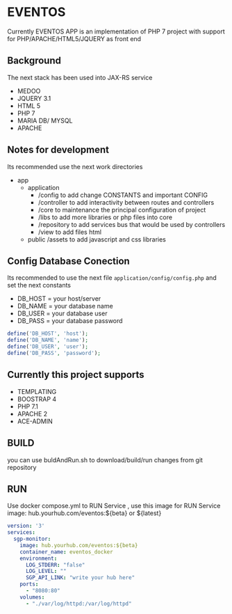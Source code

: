 # EVENTOS 

Currently EVENTOS APP is an implementation of PHP 7 project with support for PHP/APACHE/HTML5/JQUERY as front end


## Background
The next stack has been used into JAX-RS service 

- MEDOO
- JQUERY 3.1
- HTML 5
- PHP 7
- MARIA DB/ MYSQL
- APACHE

## Notes for development
Its recommended  use the next work directories

-  app
    - application
        -  /config to add change CONSTANTS and important CONFIG
        -  /controller to add interactivity between routes and controllers
        -  /core  to maintenance the principal configuration of project
        -  /libs  to add more libraries or php files into core
        -  /repository to add services bus that would be used by controllers
        -  /view to add files html
    -  public
           /assets to add javascript and css libraries    

## Config Database Conection
Its recommended to use the next file `application/config/config.php` and set the next constants

- DB_HOST = your host/server
- DB_NAME = your database name
- DB_USER = your database user
- DB_PASS  = your database password
```php
define('DB_HOST', 'host');
define('DB_NAME', 'name');
define('DB_USER', 'user');
define('DB_PASS', 'password');
````

## Currently this project supports

- TEMPLATING
- BOOSTRAP 4
- PHP 7.1
- APACHE 2 
- ACE-ADMIN

## BUILD
you can use buldAndRun.sh to  download/build/run changes from git repository 

## RUN
Use docker compose.yml  to RUN Service ,   use this image for RUN Service      image: hub.yourhub.com/eventos:${beta}  or ${latest}
```yaml
version: '3'
services:
  sgp-monitor:
    image: hub.yourhub.com/eventos:${beta}
    container_name: eventos_docker
    environment:
      LOG_STDERR: "false"
      LOG_LEVEL: ""
      SGP_API_LINK: "write your hub here"
    ports:
      - "8080:80"
    volumes:
      - "./var/log/httpd:/var/log/httpd" 
```
